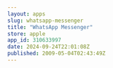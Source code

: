 ```yaml
---
layout: apps
slug: whatsapp-messenger
title: "WhatsApp Messenger"
store: apple
app_id: 310633997
date: 2024-09-24T22:01:08Z
published: 2009-05-04T02:43:49Z
---
```

